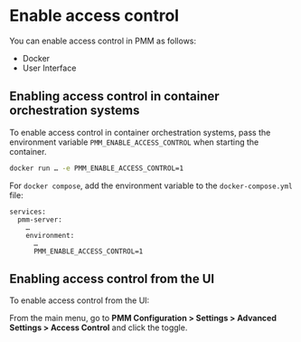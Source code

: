 # Enable access control

You can enable access control in PMM as follows:

- Docker
- User Interface

## Enabling access control in container orchestration systems

To enable access control in container orchestration systems, pass the environment variable `PMM_ENABLE_ACCESS_CONTROL` when starting the container.

```sh
docker run … -e PMM_ENABLE_ACCESS_CONTROL=1
```

For `docker compose`, add the environment variable to the `docker-compose.yml` file:

```
services:
  pmm-server:
    …
    environment:
      …
      PMM_ENABLE_ACCESS_CONTROL=1
```

## Enabling access control from the UI

To enable access control from the UI:

From the main menu, go to  **PMM Configuration > Settings > Advanced Settings > Access Control** and click the <i class="uil uil-toggle-off"></i> toggle.
